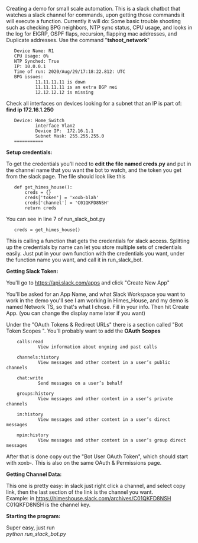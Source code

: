 Creating a demo for small scale automation.  This is a slack chatbot that watches a slack channel for commands, upon getting those commands it will execute a function.  Currently it will do: 
  Some basic trouble shooting such as checking BPG neighbors, NTP sync status, CPU usage, and looks in the log for EIGRP, OSPF flaps, recursion, flapping mac addresses, and Duplicate addresses. Use the command "**tshoot_network**"
       
       Device Name: R1
       CPU Usage: 0%
       NTP Synched: True
       IP: 10.0.0.1
       Time of run: 2020/Aug/29/17:18:22.812: UTC
       BPG issues:
               11.11.11.11 is down
               11.11.11.11 is an extra BGP nei
               12.12.12.12 is missing
  
  Check all interfaces on devices looking for a subnet that an IP is part of:
       **find ip 172.16.1.250**
       
       Device: Home_Switch
               interface Vlan2
               Device IP:  172.16.1.1
               Subnet Mask: 255.255.255.0
       ===========

**Setup credentials:**

To get the credentials you'll need to **edit the file named creds.py** and put in the channel name that you want the bot to watch, and the token you get from the slack page.  The file should look like this

       def get_himes_house():
           creds = {}
           creds['token'] = 'xoxb-blah'
           creds['channel'] = 'C01QKFD8NSH'
           return creds

You can see in line 7 of run_slack_bot.py

       creds = get_himes_house()
This is calling a function that gets the credentials for slack access.  Splitting up the credentials by name can let you store multiple sets of credentials easily.  Just put in your own function with the credentials you want, under the function name you want, and call it in run_slack_bot.



**Getting Slack Token:**

You'll go to https://api.slack.com/apps and click "Create New App"

You'll be asked for an App Name, and what Slack Workspace you want to work in the demo you'll see I am working in Himes_House, and my demo is named Network TS, so that's what I chose.  Fill in your info.  Then hit Create App.  (you can change the display name later if you want)

Under the "OAuth Tokens & Redirect URLs" there is a section called "Bot Token Scopes
".  You'll probably want to add the **OAuth Scopes** 

        calls:read
                View information about ongoing and past calls

        channels:history
                View messages and other content in a user’s public channels

        chat:write
                Send messages on a user’s behalf

        groups:history
                View messages and other content in a user’s private channels

        im:history
                View messages and other content in a user’s direct messages

        mpim:history
                View messages and other content in a user’s group direct messages

After that is done copy out the "Bot User OAuth Token", which should start with xoxb-.  This is also on the same OAuth & Permissions page.

**Getting Channel Data:**

This one is pretty easy: in slack just right click a channel, and select copy link, then the last section of the link is the channel you want.  
Example: in https://himeshouse.slack.com/archives/C01QKFD8NSH  C01QKFD8NSH is the channel key.

**Starting the program:**

Super easy, just run  
*python run_slack_bot.py*